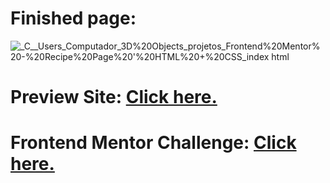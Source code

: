 # Finished page:
![_C__Users_Computador_3D%20Objects_projetos_Frontend%20Mentor%20-%20Recipe%20Page%20'%20HTML%20+%20CSS_index html](https://github.com/carlos6abriel/FrontendMentor-RecipePage/assets/170377858/cb2f38dc-d590-4a6d-8f9b-3b5a464ad663)

# Preview Site: <a href="https://carlos6abriel.github.io/FrontendMentor-RecipePage/">Click here.</a> 
# Frontend Mentor Challenge: <a href="https://www.frontendmentor.io/challenges/recipe-page-KiTsR8QQKm">Click here.</a> 
